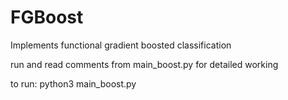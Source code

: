 # FGBoost
Implements functional gradient boosted classification

run and read comments from main_boost.py for detailed working

to run:
python3 main_boost.py
